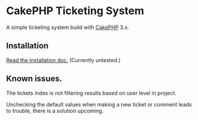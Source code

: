 # CakePHP Ticketing System


A simple ticketing system build with [CakePHP](http://cakephp.org) 3.x.

## Installation

[Read the installation doc.](./docs/install.md) (Currently untested.)

## Known issues.

The tickets index is not filtering results based on user level in project.

Unchecking the default values when making a new ticket or comment leads to trouble, there is a solution upcoming.
